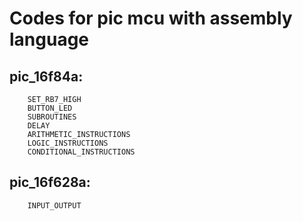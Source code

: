 # Codes for pic mcu with assembly language

## pic_16f84a:
        SET_RB7_HIGH
        BUTTON_LED
        SUBROUTINES
        DELAY
        ARITHMETIC_INSTRUCTIONS
        LOGIC_INSTRUCTIONS
        CONDITIONAL_INSTRUCTIONS
## pic_16f628a:
        INPUT_OUTPUT
        
